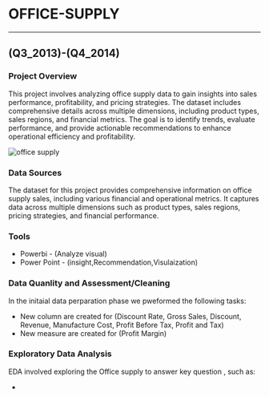 # OFFICE-SUPPLY

---

## (Q3_2013)-(Q4_2014)

### Project Overview 

This project involves analyzing office supply data to gain insights into sales performance, profitability, and pricing strategies. The dataset includes comprehensive details across multiple dimensions, including product types, sales regions, and financial metrics. The goal is to identify trends, evaluate performance, and provide actionable recommendations to enhance operational efficiency and profitability.

![office supply](https://github.com/user-attachments/assets/63f8d176-3d33-4d2d-ace2-e1f81c4556dd)

### Data Sources 

The dataset for this project provides comprehensive information on office supply sales, including various financial and operational metrics. It captures data across multiple dimensions such as product types, sales regions, pricing strategies, and financial performance.

### Tools 

- Powerbi - (Analyze visual)
- Power Point - (insight,Recommendation,Visulaization)

### Data Quanlity and Assessment/Cleaning 

In the initaial data perparation phase we pweformed the following tasks:

- New column are created for (Discount Rate, Gross Sales, Discount, Revenue, Manufacture Cost, Profit Before Tax, Profit and Tax)
- New measure are created for (Profit Margin)

### Exploratory Data Analysis 

EDA involved exploring the Office supply to answer key question , such as:

- 

